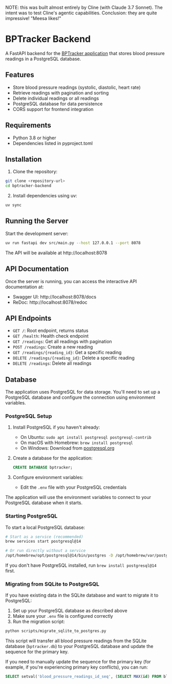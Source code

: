 NOTE: this was built almost entirely by Cline (with Claude 3.7 Sonnet). The intent was to test Cline's agentic capabilities. Conclusion: they are quite impressive! "Meesa likes!"

# BPTracker Backend

A FastAPI backend for the [BPTracker application](git@github.com:dudeinthemirror/bptracker.git) that stores blood pressure readings in a PostgreSQL database.

## Features

- Store blood pressure readings (systolic, diastolic, heart rate)
- Retrieve readings with pagination and sorting
- Delete individual readings or all readings
- PostgreSQL database for data persistence
- CORS support for frontend integration

## Requirements

- Python 3.8 or higher
- Dependencies listed in pyproject.toml

## Installation

1. Clone the repository:

```bash
git clone <repository-url>
cd bptracker-backend
```

2. Install dependencies using uv:

```bash
uv sync
```

## Running the Server

Start the development server:

```bash
uv run fastapi dev src/main.py --host 127.0.0.1 --port 8078
```

The API will be available at http://localhost:8078

## API Documentation

Once the server is running, you can access the interactive API documentation at:

- Swagger UI: http://localhost:8078/docs
- ReDoc: http://localhost:8078/redoc

## API Endpoints

- `GET /`: Root endpoint, returns status
- `GET /health`: Health check endpoint
- `GET /readings`: Get all readings with pagination
- `POST /readings`: Create a new reading
- `GET /readings/{reading_id}`: Get a specific reading
- `DELETE /readings/{reading_id}`: Delete a specific reading
- `DELETE /readings`: Delete all readings

## Database

The application uses PostgreSQL for data storage. You'll need to set up a PostgreSQL database and configure the connection using environment variables.

### PostgreSQL Setup

1. Install PostgreSQL if you haven't already:
   - On Ubuntu: `sudo apt install postgresql postgresql-contrib`
   - On macOS with Homebrew: `brew install postgresql`
   - On Windows: Download from [postgresql.org](https://www.postgresql.org/download/windows/)

2. Create a database for the application:
   ```sql
   CREATE DATABASE bptracker;
   ```

3. Configure environment variables:
   - Edit the `.env` file with your PostgreSQL credentials

The application will use the environment variables to connect to your PostgreSQL database when it starts.

### Starting PostgreSQL

To start a local PostgreSQL database:

```bash
# Start as a service (recommended)
brew services start postgresql@14

# Or run directly without a service
/opt/homebrew/opt/postgresql@14/bin/postgres -D /opt/homebrew/var/postgresql@14
```

If you don't have PostgreSQL installed, run `brew install postgresql@14` first.

### Migrating from SQLite to PostgreSQL

If you have existing data in the SQLite database and want to migrate it to PostgreSQL:

1. Set up your PostgreSQL database as described above
2. Make sure your `.env` file is configured correctly
3. Run the migration script:

```bash
python scripts/migrate_sqlite_to_postgres.py
```

This script will transfer all blood pressure readings from the SQLite database (`bptracker.db`) to your PostgreSQL database and update the sequence for the primary key.

If you need to manually update the sequence for the primary key (for example, if you're experiencing primary key conflicts), you can run:

```sql
SELECT setval('blood_pressure_readings_id_seq', (SELECT MAX(id) FROM blood_pressure_readings));
```
